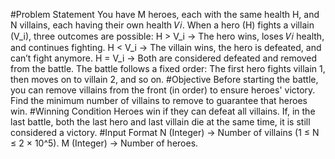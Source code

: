 #Problem Statement
You have M heroes, each with the same health H, and N villains, each having their own health 𝑉𝑖.
When a hero (H) fights a villain (V_i), three outcomes are possible: 
H > V_i → The hero wins, loses 𝑉𝑖 health, and continues fighting.
H < V_i → The villain wins, the hero is defeated, and can’t fight anymore.
H = V_i → Both are considered defeated and removed from the battle.
The battle follows a fixed order:
The first hero fights villain 1, then moves on to villain 2, and so on.
#Objective
Before starting the battle, you can remove villains from the front (in order) to ensure heroes' victory.
Find the minimum number of villains to remove to guarantee that heroes win.
#Winning Condition
Heroes win if they can defeat all villains.
If, in the last battle, both the last hero and last villain die at the same time, it is still considered a victory.
#Input Format
N (Integer) → Number of villains (1 ≤ N ≤ 2 × 10^5).
M (Integer) → Number of heroes.
